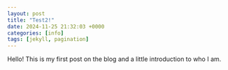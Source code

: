 ```yaml
---
layout: post
title: "Test2!"
date: 2024-11-25 21:32:03 +0000
categories: [info]
tags: [jekyll, pagination]
---
```


Hello! This is my first post on the blog and a little introduction to who I am.